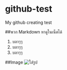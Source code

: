 # github-test
My github creating test

##พวก Markdown หาดูในเน็ตได้
1. บลาๆๆ
2. บลาๆๆ
3. บลาๆๆ

##Image
![ใส่รูป](https://www.matichon.co.th/wp-content/uploads/2018/03/2012-11-16-Velum-IMG_-1.jpg)
